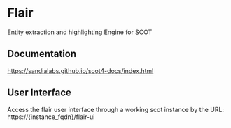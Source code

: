 # Flair

Entity extraction and highlighting Engine for SCOT

## Documentation

https://sandialabs.github.io/scot4-docs/index.html

## User Interface

Access the flair user interface through a working scot instance by the URL: https://{instance_fqdn}/flair-ui


